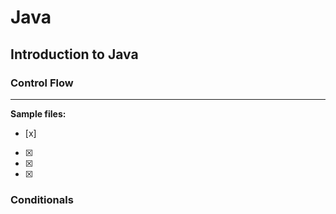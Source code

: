 # Java
## Introduction to Java
### Control Flow

---
**Sample files:**
- [x] 
- [x] 
- [x] 
- [x]

### Conditionals
